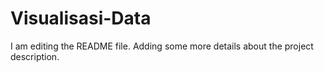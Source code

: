 # Visualisasi-Data
I am editing the README file. Adding some more details about the project description.
